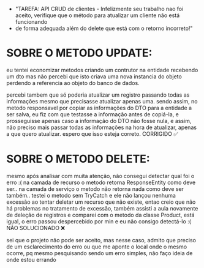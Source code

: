 * "TAREFA: API CRUD de clientes - Infelizmente seu trabalho nao foi aceito, verifique que o método para atualizar um cliente não está funcionando 
* de forma adequada além do delete que está com o retorno incorreto!"

# SOBRE O METODO UPDATE:
  eu tentei economizar metodos criando um contrutor na entidade recebendo um dto
  mas não percebi que isto criava uma nova instancia do objeto perdendo a referencia
  ao objeto do banco de dados.

  percebi tambem que só poderia atualizar um registro passando todas as informações
  mesmo que precisasse atualizar apenas uma. sendo assim, no metodo responsavel por 
  copiar as informações do DTO para a entidade a ser salva, eu fiz com que testasse 
  a informação antes de copiá-la, e prosseguisse apenas caso a informação do DTO não
  fosse nula, e assim, não preciso mais passar todas as informações na hora de 
  atualizar, apenas a que quero atualizar. espero que isso esteja correto.
              CORRIGIDO ✅

# SOBRE O METODO DELETE:
  mesmo após analisar com muita atenção, não consegui detectar qual foi o erro :(
  na camada de recurso o metodo retorna ResponseEntity<Void> como deve ser..
  na camada de serviço o metodo não retorna nada como deve ser também..
  testei o metodo sem TryCatch e ele não lançou nenhuma excessão ao tentar deletar
  um recurso que não existe, entao creio que não há problemas no tratamento de 
  excessão, também assisti a aula novamente de deleção de registros e comparei com 
  o metodo da classe Product, está igual, o erro passou despercebido por min e eu
  não consigo detectá-lo :(
              NÃO SOLUCIONADO ❌

  
  sei que o projeto não pode ser aceito, mas nesse caso, admito que preciso de um esclarecimento do erro ou que me aponte o local onde o mesmo ocorre, 
  pq mesmo pesquisando sendo um erro simples, não faço ideia de onde estou errando
